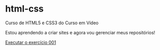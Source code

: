 # html-css
 Curso de HTML5 e CSS3 do Curso em Vídeo

 Estou aprendendo a criar sites e agora vou gerenciar meus repositórios!

 <a href="http://marcosrubson.github.io/html-css/exercícios/ex001/index.html">Executar o exercício 001</a>
